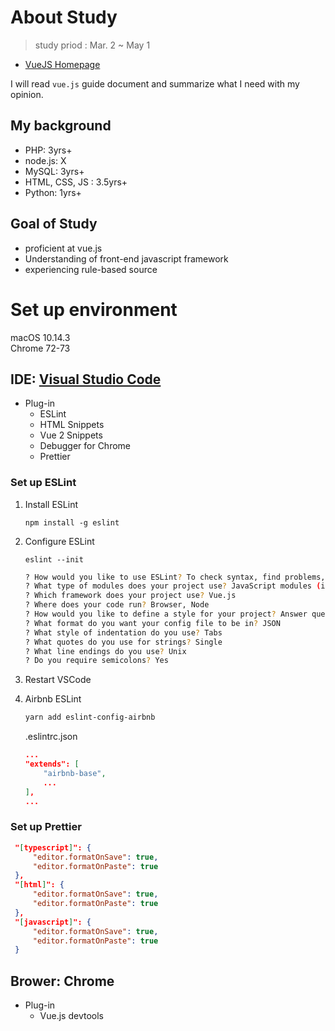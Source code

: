 # About Study

> study priod : Mar. 2 ~ May 1

- [VueJS Homepage](https://vuejs.org)

I will read `vue.js` guide document and summarize what I need with my opinion.

## My background

- PHP: 3yrs+
- node.js: X
- MySQL: 3yrs+
- HTML, CSS, JS : 3.5yrs+
- Python: 1yrs+

## Goal of Study

- proficient at vue.js
- Understanding of front-end javascript framework
- experiencing rule-based source

# Set up environment

macOS 10.14.3  
Chrome 72-73

## IDE: [Visual Studio Code](https://code.visualstudio.com/)

- Plug-in
  - ESLint
  - HTML Snippets
  - Vue 2 Snippets
  - Debugger for Chrome
  - Prettier

### Set up ESLint

1. Install ESLint
   ```
   npm install -g eslint
   ```
2. Configure ESLint
   ```
   eslint --init
   ```
   ```bash
   ? How would you like to use ESLint? To check syntax, find problems, and enforce code style
   ? What type of modules does your project use? JavaScript modules (import/export)
   ? Which framework does your project use? Vue.js
   ? Where does your code run? Browser, Node
   ? How would you like to define a style for your project? Answer questions about your style
   ? What format do you want your config file to be in? JSON
   ? What style of indentation do you use? Tabs
   ? What quotes do you use for strings? Single
   ? What line endings do you use? Unix
   ? Do you require semicolons? Yes
   ```
3. Restart VSCode

4. Airbnb ESLint
    ```bash
    yarn add eslint-config-airbnb
    ```
    .eslintrc.json
    ```json
    ...
    "extends": [
        "airbnb-base",
        ...
    ],
    ...
    ```

### Set up Prettier
   ```json
    "[typescript]": {
        "editor.formatOnSave": true,
        "editor.formatOnPaste": true    
    },
    "[html]": {
        "editor.formatOnSave": true,
        "editor.formatOnPaste": true    
    },
    "[javascript]": {
        "editor.formatOnSave": true,
        "editor.formatOnPaste": true     
    }
   ```

## Brower: Chrome

- Plug-in
  - Vue.js devtools
